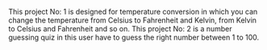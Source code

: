 This project No: 1 is designed for temperature conversion in which you can change the temperature from Celsius to Fahrenheit and Kelvin, from Kelvin to Celsius and Fahrenheit and so on.
This project No: 2 is a number guessing quiz in this user have to guess the right number between 1 to 100.
